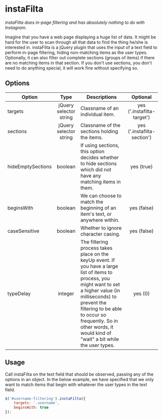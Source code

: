 instaFilta
==========

*instaFilta does in-page filtering and has absolutely nothing to do with Instagram.*

Imagine that you have a web page displaying a huge list of data. It might be hard for the user to scan through all that data to find the thing he/she is interested in. instaFilta is a jQuery plugin that uses the input of a text field to perform in-page filtering, hiding non-matching items as the user types. Optionally, it can also filter out complete sections (groups of items) if there are no matching items in that section. If you don't use sections, you don't need to do anything special, it will work fine without specifying so.

Options
-------

| Option | Type | Descriptions | Optional |
|---|:-:|---|:-:|
| targets | jQuery selector string | Classname of an individual item. | yes ('.instafilta-target') |
| sections | jQuery selector string | Classname of the sections holding the items. | yes ('.instafilta-section') |
| hideEmptySections | boolean | If using sections, this option decides whether to hide sections which did not have any matching items in them. | yes (true) |
| beginsWith | boolean | We can choose to match the beginning of an item's text, or anywhere within. | yes (false) |
| caseSensitive | boolean | Whether to ignore character casing. | yes (false) |
| typeDelay | integer | The filtering process takes place on the keyUp event. If you have a large list of items to process, you might want to set a higher value (in milliseconds) to prevent the filtering to be able to occur so frequently. So in other words, it would kind of "wait" a bit while the user types. | yes (0) |

Usage
-----
Call instaFilta on the text field that should be observed, passing any of the options in an object. In the below example, we have specified that we only want to match items that begin with whatever the user types in the text field.

```javascript
$('#username-filtering').instaFilta({
    targets: '.username',
    beginsWith: true
});